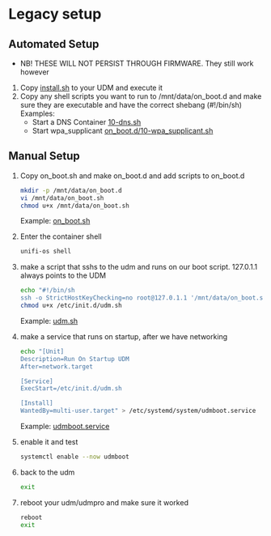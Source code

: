 # Legacy setup

## Automated Setup

* NB! THESE WILL NOT PERSIST THROUGH FIRMWARE. They still work however

1. Copy [install.sh](manual-install/install.sh) to your UDM and execute it
1. Copy any shell scripts you want to run to /mnt/data/on_boot.d and make sure they are executable and have the correct shebang (#!/bin/sh)
    Examples:
    * Start a DNS Container [10-dns.sh](../dns-common/on_boot.d/10-dns.sh)
    * Start wpa_supplicant [on_boot.d/10-wpa_supplicant.sh](examples/udm-files/on_boot.d/10-start-containers.sh)

## Manual Setup

1. Copy on_boot.sh and make on_boot.d and add scripts to on_boot.d

    ```sh
    mkdir -p /mnt/data/on_boot.d
    vi /mnt/data/on_boot.sh
    chmod u+x /mnt/data/on_boot.sh
    ```

    Example: [on_boot.sh](examples/udm-files/on_boot.sh)

2. Enter the container shell

    ```sh
    unifi-os shell
    ```

3. make a script that sshs to the udm and runs on our boot script. 127.0.1.1 always points to the UDM

    ```sh
    echo "#!/bin/sh
    ssh -o StrictHostKeyChecking=no root@127.0.1.1 '/mnt/data/on_boot.sh'" > /etc/init.d/udm.sh
    chmod u+x /etc/init.d/udm.sh
    ```

    Example: [udm.sh](examples/unifi-os-files/udm.sh)
4. make a service that runs on startup, after we have networking

    ```sh
    echo "[Unit]
    Description=Run On Startup UDM
    After=network.target

    [Service]
    ExecStart=/etc/init.d/udm.sh

    [Install]
    WantedBy=multi-user.target" > /etc/systemd/system/udmboot.service
    ```

    Example: [udmboot.service](examples/unifi-os-files/udmboot.service)

5. enable it and test

    ```sh
    systemctl enable --now udmboot
    ```

6. back to the udm

    ```sh
    exit
    ```

7. reboot your udm/udmpro and make sure it worked

    ```sh
    reboot
    exit
    ```
